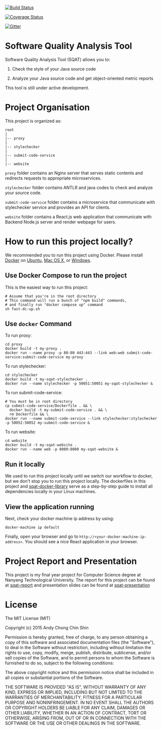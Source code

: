 [![Build Status](https://travis-ci.org/Andyccs/sqat.svg?branch=develop)](https://travis-ci.org/Andyccs/sqat)

[![Coverage Status](https://coveralls.io/repos/Andyccs/sqat/badge.svg?branch=develop&service=github)](https://coveralls.io/github/Andyccs/sqat?branch=develop)

[![Gitter](https://badges.gitter.im/Join%20Chat.svg)](https://gitter.im/Andyccs/sqat?utm_source=badge&utm_medium=badge&utm_campaign=pr-badge)

# Software Quality Analysis Tool

Software Quality Analysis Tool (SQAT) allows you to:

1. Check the style of your Java source code

2. Analyze your Java source code and get object-oriented metric reports

This tool is still under active development.

# Project Organisation

This project is organized as:

```
root
|
|-- proxy
|
|-- stylechecker
|
|-- submit-code-service
|
|-- website
```

`proxy` folder contains an Nginx server that serves static contents and redirects requests to appropriate microservices.

`stylechecker` folder contains ANTLR and java codes to check and analyze your source code. 

`submit-code-service` folder contains a microservice that communicate with stylechecker service and provides an API for clients.

`website` folder contains a React.js web application that communicate with Backend Node.js server and render webpage for users. 

# How to run this project locally?

We recommended you to run this project using Docker. Please install [Docker](https://docs.docker.com) on [Ubuntu](https://docs.docker.com/engine/installation/ubuntulinux/), [Mac OS X](https://docs.docker.com/engine/installation/mac/), or [Windows](https://docs.docker.com/engine/installation/windows/). 

## Use Docker Compose to run the project

This is the easiest way to run this project:

```Shell
# Assume that you're in the root directory
# This command will run a bunch of "npm build" commands,
# and finally run "docker compose up" command
sh fast-dc-up.sh
```

## Use `docker` Command

To run proxy:

```Shell
cd proxy
docker build -t my-proxy .
docker run --name proxy -p 80:80 443:443 --link web:web submit-code-service:submit-code-service my-proxy
```

To run stylechecker:

```Shell
cd stylechecker
docker build -t my-sqat-stylechecker .
docker run --name stylechecker -p 50051:50051 my-sqat-stylechecker &
```

To run submit-code-service:

```Shell
# You must be in root directory
cp submit-code-service/Dockerfile . && \
  docker build -t my-submit-code-service . && \
  rm Dockerfile && \
docker run --name submit-code-service --link stylechecker:stylechecker -p 50052:50052 my-submit-code-service &
```

To run website:

```Shell
cd website
docker build -t my-sqat-website . 
docker run --name web -p 8080:8080 my-sqat-website &
```

## Run it locally

We used to run this project locally until we switch our workflow to docker, but we don't stop you to run this project locally. The dockerfiles in this project and [sqat-docker-library](https://github.com/Andyccs/sqat-docker-library) serve as a step-by-step guide to install all dependencies locally in your Linux machines.

## View the application running

Next, check your docker machine ip address by using:

```Shell
docker-machine ip default
```

Finally, open your browser and go to `http://<your-docker-machine-ip-address>`. You should see a nice React application in your browser. 

# Project Report and Presentation

This project is my final year project for Computer Science degree at Nanyang Technological University. The report for this project can be found at [sqat-report](https://github.com/Andyccs/sqat-report) and presentation slides can be found at [sqat-presentation](https://github.com/Andyccs/sqat-presentation)

# License

The MIT License (MIT)

Copyright (c) 2015 Andy Chong Chin Shin

Permission is hereby granted, free of charge, to any person obtaining a copy
of this software and associated documentation files (the "Software"), to deal
in the Software without restriction, including without limitation the rights
to use, copy, modify, merge, publish, distribute, sublicense, and/or sell
copies of the Software, and to permit persons to whom the Software is
furnished to do so, subject to the following conditions:

The above copyright notice and this permission notice shall be included in all
copies or substantial portions of the Software.

THE SOFTWARE IS PROVIDED "AS IS", WITHOUT WARRANTY OF ANY KIND, EXPRESS OR
IMPLIED, INCLUDING BUT NOT LIMITED TO THE WARRANTIES OF MERCHANTABILITY,
FITNESS FOR A PARTICULAR PURPOSE AND NONINFRINGEMENT. IN NO EVENT SHALL THE
AUTHORS OR COPYRIGHT HOLDERS BE LIABLE FOR ANY CLAIM, DAMAGES OR OTHER
LIABILITY, WHETHER IN AN ACTION OF CONTRACT, TORT OR OTHERWISE, ARISING FROM,
OUT OF OR IN CONNECTION WITH THE SOFTWARE OR THE USE OR OTHER DEALINGS IN THE
SOFTWARE.
